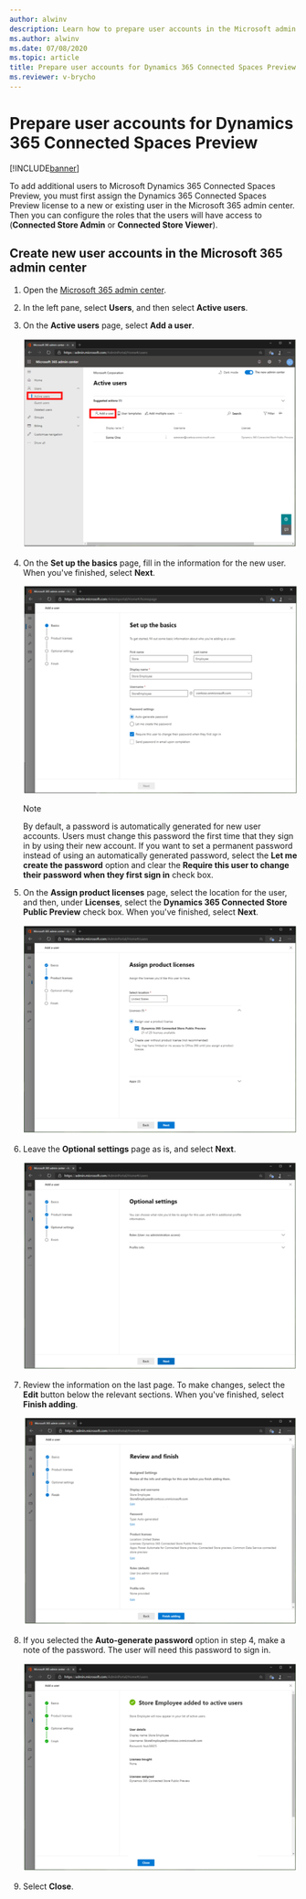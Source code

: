 ```yaml
---
author: alwinv
description: Learn how to prepare user accounts in the Microsoft admin center to use with Dynamics 365 Connected Spaces Preview
ms.author: alwinv
ms.date: 07/08/2020
ms.topic: article
title: Prepare user accounts for Dynamics 365 Connected Spaces Preview
ms.reviewer: v-brycho
---
```


# Prepare user accounts for Dynamics 365 Connected Spaces Preview

[!INCLUDE[banner](includes/banner.md)]

To add additional users to Microsoft Dynamics 365 Connected Spaces Preview, you must first assign the Dynamics 365 Connected Spaces Preview license to a new or existing user in the Microsoft 365 admin center. Then you can configure the roles that the users will have access to (**Connected Store Admin** or **Connected Store Viewer**).

## Create new user accounts in the Microsoft 365 admin center

1. Open the [Microsoft 365 admin center](https://admin.microsoft.com/).

2. In the left pane, select **Users**, and then select **Active users**.

3. On the **Active users** page, select **Add a user**.

   ![Add a user command selected.](media/admin-center-add-user.PNG "Add a user command selected")
    
4. On the **Set up the basics** page, fill in the information for the new user. When you've finished, select **Next**.

    ![Set up the basics page.](media/admin-center-basics.PNG "Set up the basics page")
    
    > [!NOTE]
    > By default, a password is automatically generated for new user accounts. Users must change this password the first time that they sign in by using their new account. 
    If you want to set a permanent password instead of using an automatically generated password, select the **Let me create the password** option and clear the **Require this 
    user to change their password when they first sign in** check box.
    
5. On the **Assign product licenses** page, select the location for the user, and then, under **Licenses**, select the **Dynamics 365 Connected Store Public Preview** check box. 
When you've finished, select **Next**.

    ![Assign product licenses page.](media/admin-center-assign-licenses.PNG "Assign product licenses page")

6. Leave the **Optional settings** page as is, and select **Next**.

    ![Optional settings page.](media/admin-center-options.PNG "Optional settings page")
    
7. Review the information on the last page. To make changes, select the **Edit** button below the relevant sections. When you've finished, select **Finish adding**.

    ![Review information page.](media/admin-center-review.PNG "Review information page")
    
8. If you selected the **Auto-generate password** option in step 4, make a note of the password. The user will need this password to sign in.
    
    ![User details such as user name and password.](media/admin-center-user-details.PNG "User details such as user name and password")
    
9. Select **Close**.



